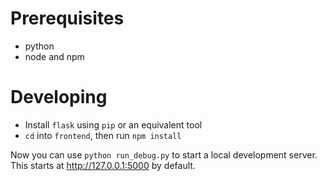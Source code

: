 # Prerequisites

- python
- node and npm


# Developing

- Install `flask` using `pip` or an equivalent tool
- `cd` into `frontend`, then run `npm install`

Now you can use `python run_debug.py` to start a local development server.
This starts at http://127.0.0.1:5000 by default.
